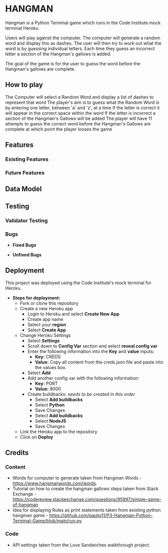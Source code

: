 # HANGMAN
Hangman is a Python Terminal game which runs in the Code Institute mock terminal Heroku.

Users will play against the computer. The computer will generate a random word and display this as dashes. The user will then try to work out what the word is by guessing individual letters. Each time they guess an incorrect letter a section of the Hangman's gallows is added.

The goal of the game is for the user to guess the word before the Hangman's gallows are complete.

## How to play

The Computer will select a Random Word and display a list of dashes to represent that word
The player's aim is to guess what the Random Word is by entering one letter, between 'a' and 'z', at a time 
If the letter is correct it will appear in the correct space within the word
If the letter is incorrect a section of the Hangman's Gallows will be added
The player will have 11 attempts to guess the correct word before the Hangman's Gallows are complete at which point the player looses the game

## Features

### Existing Features

### Future Features

## Data Model

## Testing

### Validator Testing

### Bugs

- __Fixed Bugs__

- __Unfixed Bugs__

## Deployment

This project was deployed using the Code Institute's mock terminal for Heroku.

- __Steps for deployment:__
    - Fork or clone this repository
    - Create a new Heroku app
        - Login to Heroku and select __Create New App__
        - Create app name
        - Select your __region__
        - Select __Create App__
    - Change Heroku Settings
        - Select __Settings__
        - Scroll down to __Config Var__ section and select __reveal config var__
        - Enter the following information into the __Key__ and __value__ inputs:
            - __Key:__ CREDS
            - __Value:__ Copy all content from the creds.json file and paste into the values box.
        - Select __Add__
        - Add another config var with the following information:
            - __Key:__ PORT
            - __Value:__ 8000
        - Create buildbacks: _needs to be created in this order_
            - Select __Add buildbacks__
            - Select __Python__
            - Save Changes
            - Select __Add buildbacks__
            - Select __NodeJS__
            - Save Changes        
    - Link the Heroku app to the repository
    - Click on __Deploy__

## Credits

### Content
- Words for computer to generate taken from Hangman Words - https://www.hangmanwords.com/words.
- Tutorial on how to create the hangman gallows steps taken from Stack Exchange - https://codereview.stackexchange.com/questions/95997/simple-game-of-hangman
- Idea for displaying Rules as print statements taken from existing python hangman game - https://github.com/paulio11/P3-Hangman-Python-Terminal-Game/blob/main/run.py

### Code
- API settings taken from the Love Sandwiches walkthrough project.